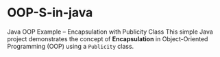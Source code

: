 # OOP-S-in-java
Java OOP Example – Encapsulation with Publicity Class  This simple Java project demonstrates the concept of **Encapsulation** in Object-Oriented Programming (OOP) using a `Publicity` class.
